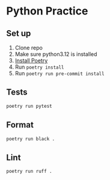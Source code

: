 # Python Practice

## Set up
1. Clone repo
2. Make sure python3.12 is installed
3. [Install Poetry](https://python-poetry.org/docs/#installation)
4. Run `poetry install`
5. Run `poetry run pre-commit install`

## Tests
```sh
poetry run pytest
```

## Format
```sh
poetry run black .
```

## Lint
```sh
poetry run ruff .
```
